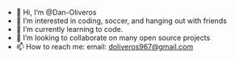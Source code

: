 - 👋 Hi, I’m @Dan-Oliveros
- 👀 I’m interested in coding, soccer, and hanging out with friends
- 🌱 I’m currently learning to code.
- 💞️ I’m looking to collaborate on many open source projects
- 📫 How to reach me: email: doliveros967@gmail.com

<!---
Dan-Oliveros/Dan-Oliveros is a ✨ special ✨ repository because its `README.md` (this file) appears on your GitHub profile.
You can click the Preview link to take a look at your changes.
--->
